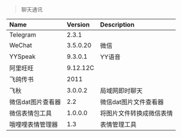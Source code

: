 > 聊天通讯

| Name              | Version  | Description              |
| :---------------- | :------- | :----------------------- |
| Telegram          | 2.3.1    |                          |
| WeChat            | 3.5.0.20 | 微信                     |
| YYSpeak           | 9.3.0.1  | YY语音                   |
| 阿里旺旺          | 9.12.12C |                          |
| 飞鸽传书          | 2011     |                          |
| 飞秋              | 3.0.0.2  | 局域网即时聊天           |
| 微信dat图片查看器 | 2.2      | 微信dat图片文件查看器    |
| 微信表情包工具    | 1.0.0.0  | 将图片文件转换成微信表情 |
| 哦哩哩表情管理器  | 1.3      | 表情管理工具             |
